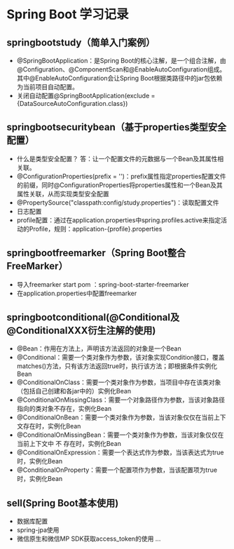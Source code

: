 # Spring Boot 学习记录
## springbootstudy（简单入门案例）  
* @SpringBootApplication：是Spring&nbsp;Boot的核心注解，是一个组合注解，由@Configuration、@ComponentScan和@EnableAutoConfiguration组成。
其中@EnableAutoConfiguration会让Spring&nbsp;Boot根据类路径中的jar包依赖为当前项目自动配置。 
* 关闭自动配置@SpringBootApplication(exclude = {DataSourceAutoConfiguration.class})
## springbootsecuritybean（基于properties类型安全配置）
* 什么是类型安全配置？ 答：让一个配置文件的元数据与一个Bean及其属性相关联。
* @ConfigurationProperties(prefix = '')：prefix属性指定properties配置文件的前缀，同时@ConfigurationProperties将properties属性和一个Bean及其属性关联，从而实现类型安全配置
* @PropertySource("classpath:config/study.properties")：读取配置文件
* 日志配置
* profile配置：通过在application.properties中spring.profiles.active来指定活动的Profile，规则：application-{profile}.properties
## springbootfreemarker（Spring Boot整合FreeMarker）
* 导入freemarker start pom ：spring-boot-starter-freemarker
* 在application.properties中配置freemarker
## springbootconditional(@Conditional及@ConditionalXXX衍生注解的使用)
* @Bean：作用在方法上，声明该方法返回的对象是一个Bean
* @Conditional：需要一个类对象作为参数，该对象实现Condition接口，覆盖matches()方法，只有该方法返回true时，执行该方法；即根据条件实例化Bean
* @ConditionalOnClass：需要一个类对象作为参数，当项目中存在该类对象（包括自己创建和各jar中的）实例化Bean
* @ConditionalOnMissingClass：需要一个对象路径作为参数，当该对象路径指向的类对象不存在，实例化Bean
* @ConditionalOnBean：需要一个类对象作为参数，当该对象仅仅在当前上下文存在时，实例化Bean
* @ConditionalOnMissingBean：需要一个类对象作为参数，当该对象仅仅在当前上下文中 不 存在时，实例化Bean
* @ConditionalOnExpression：需要一个表达式作为参数，当该表达式为true时，实例化Bean
* @ConditionalOnProperty：需要一个配置项作为参数，当该配置项为true时，实例化Bean
## sell(Spring Boot基本使用)
* 数据库配置
* spring-jpa使用
* 微信原生和微信MP SDK获取access_token的使用
...


